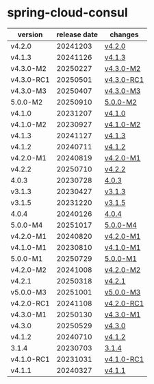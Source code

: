 # spring-cloud-consul	


|version|release date|changes|
|---|---|---|
|v4.2.0|20241203|[v4.2.0](./v4.2.0-20241203.md)|
|v4.1.3|20241126|[v4.1.3](./v4.1.3-20241126.md)|
|v4.3.0-M2|20250227|[v4.3.0-M2](./v4.3.0-M2-20250227.md)|
|v4.3.0-RC1|20250501|[v4.3.0-RC1](./v4.3.0-RC1-20250501.md)|
|v4.3.0-M3|20250407|[v4.3.0-M3](./v4.3.0-M3-20250407.md)|
|5.0.0-M2|20250910|[5.0.0-M2](./5.0.0-M2-20250910.md)|
|v4.1.0|20231207|[v4.1.0](./v4.1.0-20231207.md)|
|v4.1.0-M2|20230927|[v4.1.0-M2](./v4.1.0-M2-20230927.md)|
|v4.1.3|20241127|[v4.1.3](./v4.1.3-20241127.md)|
|v4.1.2|20240711|[v4.1.2](./v4.1.2-20240711.md)|
|v4.2.0-M1|20240819|[v4.2.0-M1](./v4.2.0-M1-20240819.md)|
|v4.2.2|20250710|[v4.2.2](./v4.2.2-20250710.md)|
|4.0.3|20230728|[4.0.3](./4.0.3-20230728.md)|
|v3.1.3|20230427|[v3.1.3](./v3.1.3-20230427.md)|
|v3.1.5|20231220|[v3.1.5](./v3.1.5-20231220.md)|
|4.0.4|20240126|[4.0.4](./4.0.4-20240126.md)|
|5.0.0-M4|20251017|[5.0.0-M4](./5.0.0-M4-20251017.md)|
|v4.2.0-M1|20240820|[v4.2.0-M1](./v4.2.0-M1-20240820.md)|
|v4.1.0-M1|20230810|[v4.1.0-M1](./v4.1.0-M1-20230810.md)|
|5.0.0-M1|20250729|[5.0.0-M1](./5.0.0-M1-20250729.md)|
|v4.2.0-M2|20241008|[v4.2.0-M2](./v4.2.0-M2-20241008.md)|
|v4.2.1|20250318|[v4.2.1](./v4.2.1-20250318.md)|
|v5.0.0-M3|20251001|[v5.0.0-M3](./v5.0.0-M3-20251001.md)|
|v4.2.0-RC1|20241108|[v4.2.0-RC1](./v4.2.0-RC1-20241108.md)|
|v4.3.0-M1|20250130|[v4.3.0-M1](./v4.3.0-M1-20250130.md)|
|v4.3.0|20250529|[v4.3.0](./v4.3.0-20250529.md)|
|v4.1.2|20240710|[v4.1.2](./v4.1.2-20240710.md)|
|3.1.4|20230703|[3.1.4](./3.1.4-20230703.md)|
|v4.1.0-RC1|20231031|[v4.1.0-RC1](./v4.1.0-RC1-20231031.md)|
|v4.1.1|20240327|[v4.1.1](./v4.1.1-20240327.md)|
